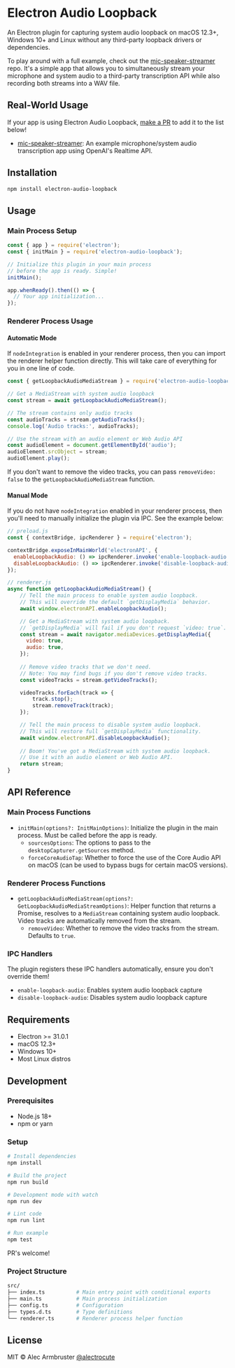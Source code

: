 # Electron Audio Loopback

An Electron plugin for capturing system audio loopback on macOS 12.3+, Windows 10+ and Linux without any third-party loopback drivers or dependencies.

To play around with a full example, check out the [mic-speaker-streamer](https://github.com/alectrocute/mic-speaker-streamer) repo. It's a simple app that allows you to simultaneously stream your microphone and system audio to a third-party transcription API while also recording both streams into a WAV file.

## Real-World Usage

If your app is using Electron Audio Loopback, [make a PR](https://github.com/alectrocute/electron-audio-loopback/pulls) to add it to the list below!

- [mic-speaker-streamer](https://github.com/alectrocute/mic-speaker-streamer): An example microphone/system audio transcription app using OpenAI's Realtime API.

## Installation

```bash
npm install electron-audio-loopback
```

## Usage

### Main Process Setup

```javascript
const { app } = require('electron');
const { initMain } = require('electron-audio-loopback');

// Initialize this plugin in your main process
// before the app is ready. Simple!
initMain();

app.whenReady().then(() => {
  // Your app initialization...
});
```

### Renderer Process Usage

#### Automatic Mode

If `nodeIntegration` is enabled in your renderer process, then you can import the renderer helper function directly. This will take care of everything for you in one line of code.

```javascript
const { getLoopbackAudioMediaStream } = require('electron-audio-loopback');

// Get a MediaStream with system audio loopback
const stream = await getLoopbackAudioMediaStream();

// The stream contains only audio tracks
const audioTracks = stream.getAudioTracks();
console.log('Audio tracks:', audioTracks);

// Use the stream with an audio element or Web Audio API
const audioElement = document.getElementById('audio');
audioElement.srcObject = stream;
audioElement.play();
```

If you don't want to remove the video tracks, you can pass `removeVideo: false` to the `getLoopbackAudioMediaStream` function.

#### Manual Mode

If you do not have `nodeIntegration` enabled in your renderer process, then you'll need to manually initialize the plugin via IPC. See the example below:

```javascript
// preload.js
const { contextBridge, ipcRenderer } = require('electron');

contextBridge.exposeInMainWorld('electronAPI', {
  enableLoopbackAudio: () => ipcRenderer.invoke('enable-loopback-audio'),
  disableLoopbackAudio: () => ipcRenderer.invoke('disable-loopback-audio')
});

// renderer.js
async function getLoopbackAudioMediaStream() {
    // Tell the main process to enable system audio loopback.
    // This will override the default `getDisplayMedia` behavior.
    await window.electronAPI.enableLoopbackAudio();

    // Get a MediaStream with system audio loopback.
    // `getDisplayMedia` will fail if you don't request `video: true`.
    const stream = await navigator.mediaDevices.getDisplayMedia({ 
      video: true,
      audio: true,
    });
    
    // Remove video tracks that we don't need.
    // Note: You may find bugs if you don't remove video tracks.
    const videoTracks = stream.getVideoTracks();

    videoTracks.forEach(track => {
        track.stop();
        stream.removeTrack(track);
    });

    // Tell the main process to disable system audio loopback.
    // This will restore full `getDisplayMedia` functionality.
    await window.electronAPI.disableLoopbackAudio();
    
    // Boom! You've got a MediaStream with system audio loopback.
    // Use it with an audio element or Web Audio API.
    return stream;
}
```

## API Reference

### Main Process Functions

- `initMain(options?: InitMainOptions)`: Initialize the plugin in the main process. Must be called before the app is ready.
  - `sourcesOptions`: The options to pass to the `desktopCapturer.getSources` method.
  - `forceCoreAudioTap`: Whether to force the use of the Core Audio API on macOS (can be used to bypass bugs for certain macOS versions).

### Renderer Process Functions

- `getLoopbackAudioMediaStream(options?: GetLoopbackAudioMediaStreamOptions)`: Helper function that returns a Promise, resolves to a `MediaStream` containing system audio loopback. Video tracks are automatically removed from the stream.
  - `removeVideo`: Whether to remove the video tracks from the stream. Defaults to `true`.

### IPC Handlers

The plugin registers these IPC handlers automatically, ensure you don't override them!

- `enable-loopback-audio`: Enables system audio loopback capture
- `disable-loopback-audio`: Disables system audio loopback capture

## Requirements

- Electron >= 31.0.1
- macOS 12.3+
- Windows 10+
- Most Linux distros

## Development

### Prerequisites

- Node.js 18+
- npm or yarn

### Setup

```bash
# Install dependencies
npm install

# Build the project
npm run build

# Development mode with watch
npm run dev

# Lint code
npm run lint

# Run example
npm test
```

PR's welcome!

### Project Structure

```bash
src/
├── index.ts          # Main entry point with conditional exports
├── main.ts           # Main process initialization
├── config.ts         # Configuration
├── types.d.ts        # Type definitions
└── renderer.ts       # Renderer process helper function
```

## License

MIT © Alec Armbruster [@alectrocute](https://github.com/alectrocute)
